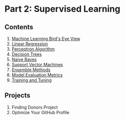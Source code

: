 # Part 2: Supervised Learning

## Contents

1. [Machine Learning Bird's Eye View](birds-eye-view/)
1. [Linear Regression](linear-regression/)
1. [Perceptron Algorithm](perceptron/)
1. [Decision Trees](decision-trees/)
1. [Naive Bayes](naive-bayes/)
1. [Support Vector Machines](svms/)
1. [Ensemble Methods](ensemble-methods/)
1. [Model Evaluation Metrics](model-evaluation-metrics/)
1. [Training and Tuning](training-and-tuning/)

## Projects

1. Finding Donors Project
1. Optimize Your GitHub Profile
